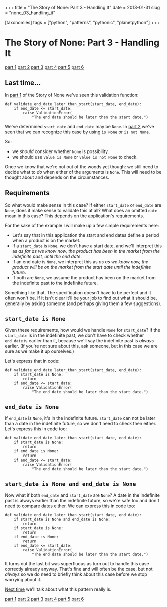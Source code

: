 +++
title = "The Story of None: Part 3 - Handling It"
date = 2013-01-31
slug = "none_03_handling_it"

[taxonomies]
tags = ["python", "patterns", "pythonic", "planetpython"]
+++

# The Story of None: Part 3 - Handling It

[part 1](/posts/none_01_the_beginning.html)
[part 2](/posts/none_02_recognizing.html)
[part 3](/posts/none_03_handling_it.html)
[part 4](/posts/none_04_guard_clauses.html)
[part 5](/posts/none_05_more_on_guarding.html)
[part 6](/posts/none_06_avoiding_it.html)

## Last time...

In [part 1](/posts/none_01_the_beginning.html) of the Story of None we've seen this validation function:

    def validate_end_date_later_than_start(start_date, end_date):
        if end_date <= start_date:
            raise ValidationError(
                "The end date should be later than the start date.")

We've determined `start_date` and `end_date` may be `None`. In [part
2](/posts/none_02_recognizing.html) we've seen that we can recognize this case by using `is None` or
`is not None`.

So:

- we _should_ consider whether `None` is possibility.
- we should use `value is None` or `value is not None` to check.

Once we know that we're not out of the woods yet though: we still need
to decide what to _do_ when either of the arguments is `None`. This will
need to be thought about and depends on the circumstances.

## Requirements

So what would make sense in this case? If either `start_date` or
`end_date` are `None`, does it make sense to validate this at all? What
does an omitted `date` mean in this case? This depends on the
application's requirements.

For the sake of the example I will make up a few simple requirements
here:

- Let's say that in this application the start and end dates define a
  period when a product is on the market.
- If a `start_date` is `None`, we don't have a start date, and we'll
  interpret this as _as far as we know now, the product has been in the
  market from the indefinite past, until the end date_.
- If an end date is `None`, we interpret this as _as as we know now, the
  product will be on the market from the start date until the indefinite
  future_.
- If both are `None`, we assume the product has been on the market from
  the indefinite past to the indefinite future.

Something like that. The specification doesn't have to be perfect and it
often won't be. If it isn't clear it'll be your job to find out what it
should be, generally by asking someone (and perhaps giving them a few
suggestions).

## `start_date is None`

Given these requirements, how would we handle `None` for `start_date`?
If the `start_date` is in the indefinite past, we don't have to check
whether `end_date` is earlier than it, because we'll say the indefinite
past is _always_ earlier. (If you're not sure about this, ask someone,
but in this case we are sure as we make it up ourselves.)

Let's express that in code:

    def validate_end_date_later_than_start(start_date, end_date):
        if start_date is None:
            return
        if end_date <= start_date:
            raise ValidationError(
                "The end date should be later than the start date.")

## `end_date is None`

If `end_date` is `None`, it's in the indefinite future. `start_date` can
not be later than a date in the indefinite future, so we don't need to
check then either. Let's express this in code too:

    def validate_end_date_later_than_start(start_date, end_date):
        if start_date is None:
            return
        if end_date is None:
            return
        if end_date <= start_date:
            raise ValidationError(
                "The end date should be later than the start date.")

## `start_date is None and end_date is None`

Now what if both `end_date` and `start_date` are `None`? A date in the
indefinite past is always earlier than the indefinite future, so we're
safe too and don't need to compare dates either. We can express this in
code too:

    def validate_end_date_later_than_start(start_date, end_date):
        if start_date is None and end_date is None:
            return
        if start_date is None:
            return
        if end_date is None:
            return
        if end_date <= start_date:
            raise ValidationError(
                "The end date should be later than the start date.")

It turns out the last bit was superfluous as turn out to handle this
case correctly already anyway. That's fine and will often be the case,
but not _always_ so we do need to briefly think about this case before
we stop worrying about it.

[Next time](/posts/none_04_guard_clauses.html)
we'll talk about what this pattern really is.

[part 1](/posts/none_01_the_beginning.html)
[part 2](/posts/none_02_recognizing.html)
[part 3](/posts/none_03_handling_it.html)
[part 4](/posts/none_04_guard_clauses.html)
[part 5](/posts/none_05_more_on_guarding.html)
[part 6](/posts/none_06_avoiding_it.html)

